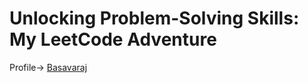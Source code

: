 # Unlocking Problem-Solving Skills: My LeetCode Adventure

Profile-> [Basavaraj](https://leetcode.com/basu_76/)
